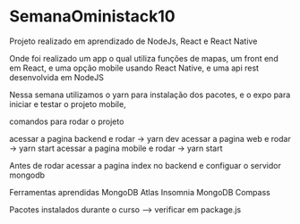 # SemanaOministack10
Projeto realizado em aprendizado de NodeJs, React e React Native

Onde foi realizado um app o qual utiliza funções de mapas, um front end em React, e uma opção mobile usando React Native, e uma api rest desenvolvida em NodeJS

Nessa semana utilizamos o yarn para instalação dos pacotes, e o expo para iniciar e testar o projeto mobile,

comandos para rodar o projeto

acessar a pagina backend e rodar -> yarn dev
acessar a pagina web e rodar -> yarn start
acessar a pagina mobile e rodar -> yarn start

Antes de rodar acessar a pagina index no backend e configuar o servidor mongodb

Ferramentas aprendidas
MongoDB Atlas
Insomnia
MongoDB Compass

Pacotes instalados durante o curso -->
verificar em package.js
